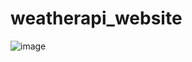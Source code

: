# weatherapi_website

![image](https://user-images.githubusercontent.com/79320534/176460600-7579995d-b9b9-426c-ba5d-66208c95d0da.png)
